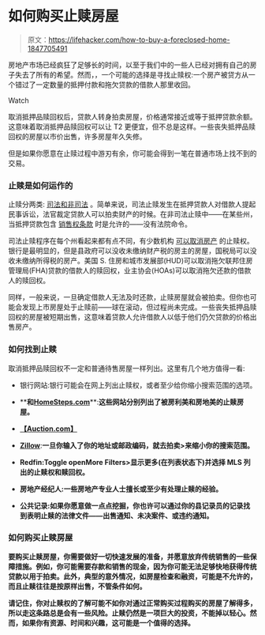# 如何购买止赎房屋

> 原文：<https://lifehacker.com/how-to-buy-a-foreclosed-home-1847705491>

房地产市场已经疯狂了足够长的时间，以至于我们中的一些人已经对拥有自己的房子失去了所有的希望。然而，，一个可能的选择是寻找止赎权:一个房产被贷方从一个错过了一定数量的抵押付款和拖欠贷款的借款人那里收回。

Watch

取消抵押品赎回权后，贷款人转身拍卖房屋，价格通常接近或等于抵押贷款余额。这意味着取消抵押品赎回权可以让 T2 更便宜，但不总是这样。一些丧失抵押品赎回权的房屋以市价出售，许多房屋年久失修。

但是如果你愿意在止赎过程中游刃有余，你可能会得到一笔在普通市场上找不到的交易。

### 止赎是如何运作的

止赎分两类: [司法和非司法](https://www.zillow.com/foreclosures/overview/types-of-foreclosure/) 。简单来说，司法止赎发生在抵押贷款人对借款人提起民事诉讼，法官裁定贷款人可以拍卖财产的时候。在非司法止赎中——在某些州，当抵押贷款包含 [销售权条款](https://www.investopedia.com/terms/p/power-of-sale.asp) 时是允许的——没有法院命令。

司法止赎程序在每个州看起来都有点不同，有少数机构 [可以取消房产](https://www.zillow.com/foreclosures/overview/types-of-foreclosure/) 的止赎权。银行是最明显的，但是县政府可以没收未缴纳财产税的房主的房屋，国税局可以没收未缴纳所得税的房产。美国 S. 住房和城市发展部(HUD)可以取消拖欠联邦住房管理局(FHA)贷款的借款人的赎回权，业主协会(HOAs)可以取消拖欠还款的借款人的赎回权。

同样，一般来说，一旦确定借款人无法及时还款，止赎房屋就会被拍卖。但你也可能会发现上市房屋处于止赎前——球在滚动，但过程尚未完成。一些丧失抵押品赎回权的房屋被短期出售，这意味着贷款人允许借款人以低于他们仍欠贷款的价格出售房产。

### 如何找到止赎

取消抵押品赎回权不一定和普通待售房屋一样列出。这里有几个地方值得一看:

*   银行网站:银行可能会在网上列出止赎权，或者至少给你缩小搜索范围的选项。

*   [](https://www.homepath.com/)****和**[**HomeSteps.com**](https://www.homesteps.com/)**:**这些网站分别列出了被房利美和房地美的止赎房屋。** 
*   **[【Auction.com】](https://www.auction.com/)**
*   **[**Zillow**](https://www.zillow.com/)**:**一旦你输入了你的地址或邮政编码，就去拍卖>来缩小你的搜索范围。** 
*   ****Redfin:**Toggle open**More Filters>显示更多**(在列表状态下)并选择 MLS 列出的止赎权和赎回权。** 
*   **房地产经纪人:一些房地产专业人士擅长或至少有处理止赎的经验。** 
*   **公共记录:如果你愿意做一点点挖掘，你也许可以通过你的县记录员的记录找到表明止赎的法律文件——出售通知、未决案件、或违约通知。**

### **如何购买止赎房屋**

**要购买止赎房屋，你需要做好一切快速发展的准备，并愿意放弃传统销售的一些保障措施。例如，你可能需要存款和销售的现金，因为你可能无法足够快地获得传统贷款以用于拍卖。此外，典型的意外情况，如房屋检查和融资，可能是不允许的，而且止赎往往是按原样出售，不管条件如何。** 

**请记住，你对止赎权的了解可能不如你对通过正常购买过程购买的房屋了解得多，所以走这条路总是会有一些风险。止赎仍然是一项巨大的投资，不能掉以轻心。然而，如果你有资源、时间和兴趣，这可能是一个值得的选择。**